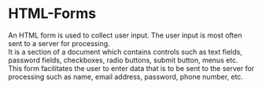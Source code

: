 # HTML-Forms

An HTML form is used to collect user input. The user input is most often sent to a server for processing. <br>
It is a section of a document which contains controls such as text fields, password fields, checkboxes, radio buttons, submit button, menus etc. <br>
This form facilitates the user to enter data that is to be sent to the server for processing such as name, email address, password, phone number, etc. 
